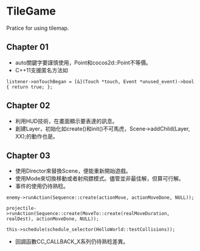 TileGame
========

Pratice for using tilemap.

## Chapter 01
* auto關鍵字要謹慎使用，Point和cocos2d::Point不等價。
* C++11支援匿名方法如

`listener->onTouchBegan = [&](Touch *touch, Event *unused_event)->bool { return true; };`

## Chapter 02
* 利用HUD技術，在畫面顯示要表達的訊息。
* 創建Layer，初始化如create()和init()不可馬虎，Scene->addChild(Layer, XX);的動作也是。

## Chapter 03
* 使用Director來替換Scene，便能重新開始遊戲。
* 使用Mode來切換移動或者射飛鏢模式。儘管並非最佳解，但算可行解。
* 事件的使用仍待熟稔。

`enemy->runAction(Sequence::create(actionMove, actionMoveDone, NULL));`

`projectile->runAction(Sequence::create(MoveTo::create(realMoveDuration, realDest), actionMoveDone, NULL));`

`this->schedule(schedule_selector(HelloWorld::testCollisions));`

* 回調函數CC_CALLBACK_X系列仍待熟稔差異。
